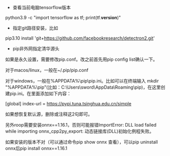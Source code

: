 * 查看当前电脑tensorflow版本

python3.9 -c "import tensorflow as tf; print(tf.__version__)"



* 指定git路径安装，比如

pip3.10 install 'git+https://github.com/facebookresearch/detectron2.git'



* pip非外网指定清华源头

如果是永久设置，需要修改pip.conf。改之前首先用pip config list确认一下。

对于macos/linux，一般在~/.pip/pip.conf

对于windows，一般在%APPDATA%\pip\pip.ini。比如可以在终端输入 mkdir "%APPDATA%\pip"(比如：C:\Users\sword\AppData\Roaming\pip)，在这里创建pip.ini。在里面添加如下内容：

[global]
index-url = https://pypi.tuna.tsinghua.edu.cn/simple

如果想恢复默认源，删除或注释这2句即可。



另外roop需要安装onnx==1.16.1，否则可能报错ImportError: DLL load failed while importing onnx_cpp2py_export: 动态链接库(DLL)初始化例程失败。

如果安装的版本不对（可以通过命令pip show onnx  查看），可以pip uninstall onnx后pip install onnx==1.16.1
